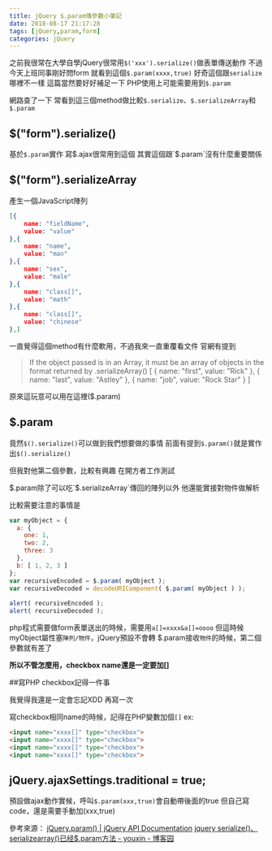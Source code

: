 ```yaml
---
title: jQuery $.param傳參數小筆記
date: 2018-08-17 21:17:28
tags: [jQuery,param,form]
categories: jQuery
---
```


之前我很常在大學自學jQuery很常用`$('xxx').serialize()`做表單傳送動作
不過今天上班同事剛好問form
就看到這個`$.param(xxxx,true)`
好奇這個跟`serialize`哪裡不一樣
這篇當然要好好補足一下
PHP使用上可能需要用到`$.param`

<!--more-->

網路查了一下
常看到這三個method做比較`$.serialize`、`$.serializeArray`和`$.param`

## $("form").serialize()

基於`$.param`實作
寫$.ajax很常用到這個
其實這個跟`$.param`沒有什麼重要關係

## $("form").serializeArray

產生一個JavaScript陣列
```json
[{
    name: "fieldName",
    value: "value"
},{
    name: "name",
    value: "man"
},{
    name: "sex",
    value: "male"
},{
    name: "class[]",
    value: "math"
},{
    name: "class[]",
    value: "chinese"
},]
```

一直覺得這個method有什麼軟用，不過我來一直重覆看文件
官網有提到
>If the object passed is in an Array, it must be an array of objects in the format returned by .serializeArray()
[
  { name: "first", value: "Rick" },
  { name: "last", value: "Astley" },
  { name: "job", value: "Rock Star" }
]

原來這玩意可以用在這裡($.param)

## $.param

竟然`$().serialize()`可以做到我們想要做的事情
前面有提到`$.param()`就是實作出`$().serialize()`

但我對他第二個參數，比較有興趣
在開方者工作測試

$.param除了可以吃`$.serializeArray`傳回的陣列以外
他還能實接對物件做解析

比較需要注意的事情是
```js
var myObject = {
  a: {
    one: 1,
    two: 2,
    three: 3
  },
  b: [ 1, 2, 3 ]
};
var recursiveEncoded = $.param( myObject );
var recursiveDecoded = decodeURIComponent( $.param( myObject ) );
 
alert( recursiveEncoded );
alert( recursiveDecoded );
```
php程式需要做form表單送出的時候，需要用`a[]=xxxx&a[]=oooo`
但這時候myObject屬性塞`陣列/物件`，jQuery預設不會轉
$.param接收`物件`的時候，第二個參數就有差了


**所以不管怎麼用，checkbox name還是一定要加[]**

##寫PHP checkbox記得一件事

我覺得我還是一定會忘記XDD
再寫一次

寫checkbox相同name的時候，記得在PHP變數加個`[]`
ex:
```html
<input name="xxxx[]" type="checkbox">
<input name="xxxx[]" type="checkbox">
<input name="xxxx[]" type="checkbox">
<input name="xxxx[]" type="checkbox">
```


## jQuery.ajaxSettings.traditional = true;

預設做ajax動作實候，呼叫`$.param(xxx,true)`會自動帶後面的true
但自己寫code，還是需要手動加(xxx,true)

參考來源：
[jQuery.param() | jQuery API Documentation](https://api.jquery.com/jQuery.param/)
[jquery serialize()、serializearray()已经$.param方法 - youxin - 博客园](https://www.cnblogs.com/youxin/p/3891140.html)